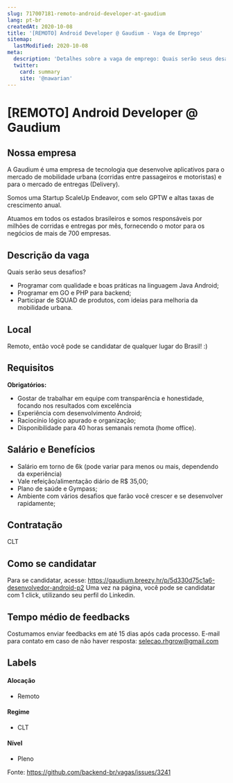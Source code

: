 ```yaml
---
slug: 717007181-remoto-android-developer-at-gaudium
lang: pt-br
createdAt: 2020-10-08
title: '[REMOTO] Android Developer @ Gaudium - Vaga de Emprego'
sitemap:
  lastModified: 2020-10-08
meta:
  description: 'Detalhes sobre a vaga de emprego: Quais serão seus desafios? - Programar com qualidade e boas práticas na linguagem Java Android; - Programar em GO e PHP para backend; - Participar de SQUAD de produtos, com ideias para melhoria da mobilidade urbana.'
  twitter:
    card: summary
    site: '@nawarian'
---
```


# [REMOTO] Android Developer @ Gaudium

## Nossa empresa

A Gaudium é uma empresa de tecnologia que desenvolve aplicativos para o mercado de mobilidade urbana (corridas entre passageiros e motoristas) e para o mercado de entregas (Delivery).

Somos uma Startup ScaleUp Endeavor, com selo GPTW e altas taxas de crescimento anual.

Atuamos em todos os estados brasileiros e somos responsáveis por milhões de corridas e entregas por mês, fornecendo o motor para os negócios de mais de 700 empresas.

## Descrição da vaga

Quais serão seus desafios?
- Programar com qualidade e boas práticas na linguagem Java Android;
- Programar em GO e PHP para backend;
- Participar de SQUAD de produtos, com ideias para melhoria da mobilidade urbana.

## Local

Remoto, então você pode se candidatar de qualquer lugar do Brasil! :)

## Requisitos

**Obrigatórios:**
- Gostar de trabalhar em equipe com transparência e honestidade, focando nos resultados com excelência
- Experiência com desenvolvimento Android;
- Raciocínio lógico apurado e organização;
- Disponibilidade para 40 horas semanais remota (home office).

## Salário e Benefícios
- Salário em torno de 6k (pode variar para menos ou mais, dependendo da experiência)
- Vale refeição/alimentação diário de R$ 35,00;
- Plano de saúde e Gympass;
- Ambiente com vários desafios que farão você crescer e se desenvolver rapidamente;


## Contratação

CLT

## Como se candidatar

Para se candidatar, acesse: https://gaudium.breezy.hr/p/5d330d75c1a6-desenvolvedor-android-p2
Uma vez na página, você pode se candidatar com 1 click, utilizando seu perfil do Linkedin.

## Tempo médio de feedbacks

Costumamos enviar feedbacks em até 15 dias após cada processo.
E-mail para contato em caso de não haver resposta: selecao.rhgrow@gmail.com

## Labels
<!-- retire os labels que não fazem sentido à vaga -->

#### Alocação
- Remoto

#### Regime
- CLT

#### Nível
- Pleno

Fonte: https://github.com/backend-br/vagas/issues/3241